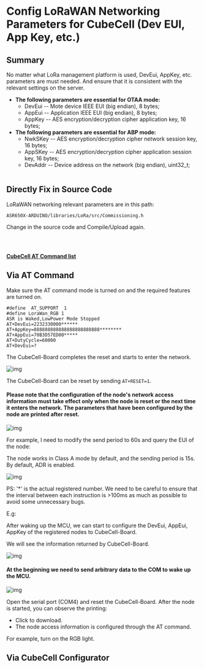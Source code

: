 # Config LoRaWAN Networking Parameters for CubeCell (Dev EUI, App Key, etc.)

## Summary

No matter what LoRa management platform is used, DevEui, AppKey, etc. parameters are must needed. And ensure that it is consistent with the relevant settings on the server.

- **The following parameters are essential for OTAA mode:**
  - DevEui -- Mote device IEEE EUI (big endian), 8 bytes;
  - AppEui -- Application IEEE EUI (big endian), 8 bytes;
  - AppKey -- AES encryption/decryption cipher application key, 16 bytes;
- **The following parameters are essential for ABP mode:**
  - NwkSKey -- AES encryption/decryption cipher network session key, 16 bytes;
  - AppSKey -- AES encryption/decryption cipher application session key, 16 bytes;
  - DevAddr -- Device address on the network (big endian), uint32_t;

``` Tip:: There are three method to configuration LoRaWAN networking parameters, choose one of them.

```

## Directly Fix in Source Code

LoRaWAN networking relevant parameters are in this path:

`ASR650X-ARDUINO/libraries/LoRa/src/Commissioning.h`

Change in the source code and Compile/Upload again.

&nbsp;

``` Note:: The follows two methods need AT-Command enable.

```

**[CubeCell AT Command list](CubeCell_Series_AT_Command_User_Manual_V0.2.pdf)**

## Via AT Command

Make sure the AT command mode is turned on and the required features are turned on.

```
#define  AT_SUPPORT  1
#define LoraWan_RGB 1
ASR is Waked,LowPower Mode Stopped
AT+DevEui=2232330000******
AT+AppKey=888888888888888888888888********
AT+AppEui=70B3D57ED00*****
AT+DutyCycle=60000
AT+DevEui=?
```

The CubeCell-Board completes the reset and starts to enter the network.

![img](file:///Users/aaronlee/Documents/HeltecDocs/en/source/cubecell/img/connect_to_server/09.png?lastModify=1577603288)

The CubeCell-Board can be reset by sending `AT+RESET=1`.

#### Please note that the configuration of the node's network access information must take effect only when the node is reset or the next time it enters the network. The parameters that have been configured by the node are printed after reset.

![img](file:///Users/aaronlee/Documents/HeltecDocs/en/source/cubecell/img/connect_to_server/08.png?lastModify=1577603288)

For example, I need to modify the send period to 60s and query the EUI of the node:

The node works in Class A mode by default, and the sending period is 15s. By default, ADR is enabled.

![img](file:///Users/aaronlee/Documents/HeltecDocs/en/source/cubecell/img/connect_to_server/07.png?lastModify=1577603288)

PS: '*' is the actual registered number. We need to be careful to ensure that the interval between each instruction is >100ms as much as possible to avoid some unnecessary bugs.

E.g:

After waking up the MCU, we can start to configure the DevEui, AppEui, AppKey of the registered nodes to CubeCell-Board.

We will see the information returned by CubeCell-Board.

![img](file:///Users/aaronlee/Documents/HeltecDocs/en/source/cubecell/img/connect_to_server/06.png?lastModify=1577603288)

#### At the beginning we need to send arbitrary data to the COM to wake up the MCU.

![img](file:///Users/aaronlee/Documents/HeltecDocs/en/source/cubecell/img/connect_to_server/05.png?lastModify=1577603288)

Open the serial port (COM4) and reset the CubeCell-Board. After the node is started, you can observe the printing:

- Click to download.
- The node access information is configured through the AT command.

For example, turn on the RGB light.



## Via CubeCell Configurator


